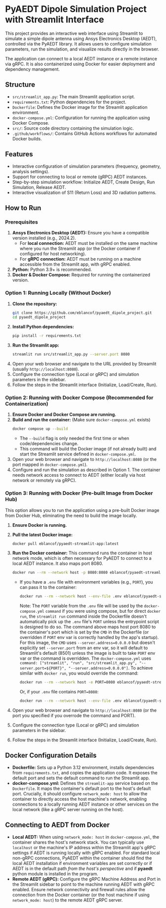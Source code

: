 # PyAEDT Dipole Simulation Project with Streamlit Interface

This project provides an interactive web interface using Streamlit to simulate a simple dipole antenna using Ansys Electronics Desktop (AEDT), controlled via the PyAEDT library. It allows users to configure simulation parameters, run the simulation, and visualize results directly in the browser.

The application can connect to a local AEDT instance or a remote instance via gRPC. It is also containerized using Docker for easier deployment and dependency management.

## Structure

- `src/streamlit_app.py`: The main Streamlit application script.
- `requirements.txt`: Python dependencies for the project.
- `Dockerfile`: Defines the Docker image for the Streamlit application environment.
- `docker-compose.yml`: Configuration for running the application using Docker Compose.
- `src/`: Source code directory containing the simulation logic.
- `.github/workflows/`: Contains GitHub Actions workflows for automated Docker builds.

## Features

- Interactive configuration of simulation parameters (frequency, geometry, analysis settings).
- Support for connecting to local or remote (gRPC) AEDT instances.
- Step-by-step simulation workflow: Initialize AEDT, Create Design, Run Simulation, Release AEDT.
- Interactive visualization of S11 (Return Loss) and 3D radiation patterns.

## How to Run

### Prerequisites

1.  **Ansys Electronics Desktop (AEDT):** Ensure you have a compatible version installed (e.g., 2024.2).
    *   For **local connection:** AEDT must be installed on the same machine where you run the Streamlit app (or the Docker container if configured for host networking).
    *   For **gRPC connection:** AEDT must be running on a machine accessible from the Streamlit app, with gRPC enabled.
2.  **Python:** Python 3.9+ is recommended.
3.  **Docker & Docker Compose:** Required for running the containerized version.

### Option 1: Running Locally (Without Docker)

1.  **Clone the repository:**
    ```bash
    git clone https://github.com/eblancof/pyaedt_dipole_project.git
    cd pyaedt_dipole_project
    ```
2.  **Install Python dependencies:**
    ```bash
    pip install -r requirements.txt
    ```
3.  **Run the Streamlit app:**
    ```bash
    streamlit run src/streamlit_app.py --server.port 8080
    ```
4.  Open your web browser and navigate to the URL provided by Streamlit (usually `http://localhost:8080`).
5.  Configure the connection type (Local or gRPC) and simulation parameters in the sidebar.
6.  Follow the steps in the Streamlit interface (Initialize, Load/Create, Run).

### Option 2: Running with Docker Compose (Recommended for Containerization)

1.  **Ensure Docker and Docker Compose are running.**
2.  **Build and run the container:** (Make sure `docker-compose.yml` exists)
    ```bash
    docker compose up --build
    ```
    *   The `--build` flag is only needed the first time or when code/dependencies change.
    *   This command will build the Docker image (if not already built) and start the Streamlit service defined in `docker-compose.yml`.
3.  Open your web browser and navigate to `http://localhost:8080` (or the port mapped in `docker-compose.yml`).
4.  Configure and run the simulation as described in Option 1. The container needs network access to connect to AEDT (either locally via host network or remotely via gRPC).

### Option 3: Running with Docker (Pre-built Image from Docker Hub)

This option allows you to run the application using a pre-built Docker image from Docker Hub, eliminating the need to build the image locally.

1. **Ensure Docker is running.**

2. **Pull the latest Docker image:**
   ```bash
   docker pull eblancof/pyaedt-streamlit-app:latest
   ```

3. **Run the Docker container:**
   This command runs the container in host network mode, which is often necessary for PyAEDT to connect to a local AEDT instance. It also maps port 8080.

   ```bash
   docker run --rm --network host -p 8080:8080 eblancof/pyaedt-streamlit-app:latest
   ```

   - If you have a `.env` file with environment variables (e.g., `PORT`), you can pass it to the container:

     ```bash
     docker run --rm --network host --env-file .env eblancof/pyaedt-streamlit-app:latest
     ```

     Note: The `PORT` variable from the `.env` file will be used by the `docker-compose.yml` `command` if you were using compose, but for direct `docker run`, the `streamlit run` command inside the Dockerfile doesn't automatically pick up the `.env` file's `PORT` unless the entrypoint script is designed to do so. The command above maps host port 8080 to the container's port which is set by the `CMD` in the Dockerfile (or overridden if `PORT` env var is correctly handled by the app's startup). For this image, the `CMD` uses `--server.address=0.0.0.0` but doesn't explicitly set `--server.port` from an env var, so it will default to Streamlit's default (8501) unless the image is built to take `PORT` env var or the command is overridden.
     The `docker-compose.yml` uses `command: ["streamlit", "run", "src/streamlit_app.py", "--server.port=${PORT}", "--server.address=0.0.0.0"]`. To achieve similar with `docker run`, you would override the command:

     ```bash
     docker run --rm --network host -e PORT=8080 eblancof/pyaedt-streamlit-app:latest streamlit run src/streamlit_app.py --server.port=8080 --server.address=0.0.0.0
     ```

     Or, if your `.env` file contains `PORT=8080`:

     ```bash
     docker run --rm --network host --env-file .env eblancof/pyaedt-streamlit-app:latest streamlit run src/streamlit_app.py --server.port=${PORT} --server.address=0.0.0.0
     ```

4. Open your web browser and navigate to `http://localhost:8080` (or the port you specified if you overrode the command and PORT).

5. Configure the connection type (Local or gRPC) and simulation parameters in the sidebar.

6. Follow the steps in the Streamlit interface (Initialize, Load/Create, Run).

## Docker Configuration Details

-   **Dockerfile:** Sets up a Python 3.12 environment, installs dependencies from `requirements.txt`, and copies the application code. It exposes the default port and sets the default command to run the Streamlit app.
-   **docker-compose.yml:** Defines the `streamlit-app` service based on the `Dockerfile`. It maps the container's default port to the host's default port. Crucially, it should configure `network_mode: host` to allow the container to directly access the host machine's network, enabling connections to a locally running AEDT instance or other services on the local network (like a gRPC server running on the host).

## Connecting to AEDT from Docker

-   **Local AEDT:** When using `network_mode: host` in `docker-compose.yml`, the container shares the host's network stack. You can typically use `localhost` or the machine's IP address within the Streamlit app's gRPC settings if AEDT is running locally with gRPC enabled. For standard local non-gRPC connections, PyAEDT within the container should find the local AEDT installation if environment variables are set correctly or if AEDT is in the default path *from the host's perspective* and if **pyaedt** python module is installed in the program.
-   **Remote AEDT (gRPC):** Configure the gRPC Machine Address and Port in the Streamlit sidebar to point to the machine running AEDT with gRPC enabled. Ensure network connectivity and firewall rules allow the connection from the Docker container (or the host machine if using `network_mode: host`) to the remote AEDT gRPC server.

